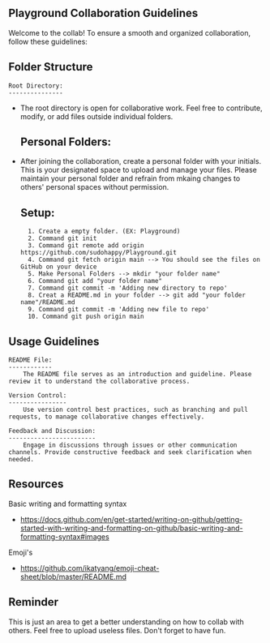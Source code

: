 ###

Playground Collaboration Guidelines
-----------------------------------

Welcome to the collab! To ensure a smooth and organized collaboration,
follow these guidelines:


Folder Structure
----------------

	Root Directory:
	---------------
- The root directory is open for collaborative work. Feel free to contribute, modify, or add files outside individual folders.

	Personal Folders:
	-----------------
- After joining the collaboration, create a personal folder with your initials. This is your designated space to upload and manage your files.
Please maintain your personal folder and refrain from mkaing changes to others' personal spaces without permission.

	Setup:
	------
		1. Create a empty folder. (EX: Playground)
		2. Command git init
		3. Command git remote add origin https://github.com/sudohappy/Playground.git
		4. Command git fetch origin main --> You should see the files on GitHub on your device
		5. Make Personal Folders --> mkdir "your folder name"
		6. Command git add "your folder name"
		7. Command git commit -m 'Adding new directory to repo'
		8. Creat a README.md in your folder --> git add "your folder name"/README.md
		9. Command git commit -m 'Adding new file to repo'
		10. Command git push origin main


Usage Guidelines
----------------

	README File:
	------------
		The README file serves as an introduction and guideline. Please review it to understand the collaborative process.

	Version Control:
	----------------
		Use version control best practices, such as branching and pull requests, to manage collaborative changes effectively.

	Feedback and Discussion:
	------------------------
		Engage in discussions through issues or other communication channels. Provide constructive feedback and seek clarification when needed.


Resources
---------

Basic writing and formatting syntax

- https://docs.github.com/en/get-started/writing-on-github/getting-started-with-writing-and-formatting-on-github/basic-writing-and-formatting-syntax#images

Emoji's

- https://github.com/ikatyang/emoji-cheat-sheet/blob/master/README.md

Reminder
--------

This is just an area to get a better understanding on how to collab with others. Feel free to upload useless files. Don't forget to have fun.





###

